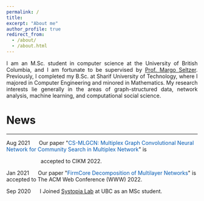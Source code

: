 ```yaml
---
permalink: /
title: 
excerpt: "About me"
author_profile: true
redirect_from: 
  - /about/
  - /about.html
---
```


<p align="justify">
I am an M.Sc. student in computer science at the University of British Columbia, and I am fortunate to be supervised by <a href="https://www.seltzer.com/margo/">Prof. Margo Seltzer</a>. Previously, I completed my B.Sc. at Sharif University of Technology, where I majored in Computer Engineering and minored in Mathematics. My research interests lie generally in the areas of graph-structured data, network analysis, machine learning, and computational social science.  
</p>
  
    
  
  
  
# News
<html>
<body>
 <hr>
 <body>
 <html>


<p>
Aug 2021 &nbsp;&nbsp;&nbsp;&nbsp; Our paper "<span style="color:#0059b3;">CS-MLGCN: Multiplex Graph Convolutional Neural Network for Community Search in Multiplex Network</span>" is  
  
 &nbsp;&nbsp;&nbsp;&nbsp;&nbsp;&nbsp;&nbsp;&nbsp;&nbsp;&nbsp;&nbsp;&nbsp;&nbsp;&nbsp;&nbsp;&nbsp;&nbsp;&nbsp;&nbsp;&nbsp;&nbsp;&nbsp; accepted to CIKM 2022.  
     
Jan 2021  &nbsp;&nbsp;&nbsp;&nbsp;  Our paper "<span style="color:#0059b3;">FirmCore Decomposition of Multilayer Networks</span>" is accepted to The ACM Web Conference (WWW) 2022.  
     
Sep 2020 &nbsp;&nbsp;&nbsp;&nbsp;  I Joined <a href="https://systopia.cs.ubc.ca/">Systopia Lab</a> at UBC as an MSc student.  
 
 </p>

